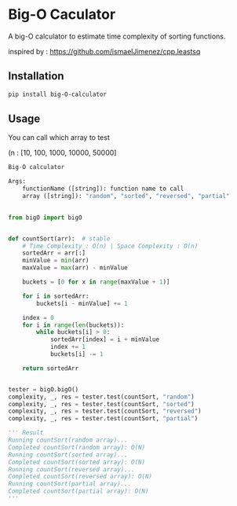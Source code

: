 # Big-O Caculator

A big-O calculator to estimate time complexity of sorting functions.

inspired by : https://github.com/ismaelJimenez/cpp.leastsq

## Installation

```bash
pip install big-O-calculator
```

## Usage

You can call which array to test

(n : [10, 100, 1000, 10000, 50000]

```py
Big-O calculator

Args:
    functionName ([string]): function name to call
    array ([string]): "random", "sorted", "reversed", "partial"
  
```

```py
from bigO import bigO


def countSort(arr):  # stable
    # Time Complexity : O(n) | Space Complexity : O(n)
    sortedArr = arr[:]
    minValue = min(arr)
    maxValue = max(arr) - minValue

    buckets = [0 for x in range(maxValue + 1)]

    for i in sortedArr:
        buckets[i - minValue] += 1

    index = 0
    for i in range(len(buckets)):
        while buckets[i] > 0:
            sortedArr[index] = i + minValue
            index += 1
            buckets[i] -= 1

    return sortedArr


tester = bigO.bigO()
complexity, _, res = tester.test(countSort, "random")
complexity, _, res = tester.test(countSort, "sorted")
complexity, _, res = tester.test(countSort, "reversed")
complexity, _, res = tester.test(countSort, "partial")

''' Result
Running countSort(random array)...
Completed countSort(random array): O(N)
Running countSort(sorted array)...
Completed countSort(sorted array): O(N)
Running countSort(reversed array)...
Completed countSort(reversed array): O(N)
Running countSort(partial array)...
Completed countSort(partial array): O(N)
'''
```
